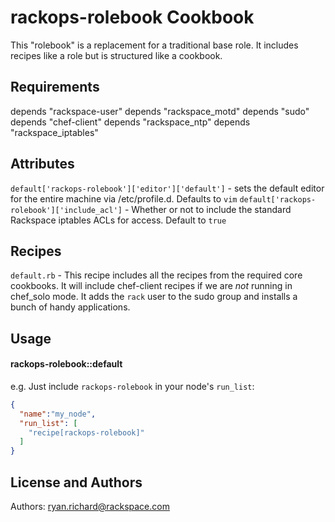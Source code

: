rackops-rolebook Cookbook
=========================
This "rolebook" is a replacement for a traditional base role. It includes recipes like a role but is structured like a cookbook.

Requirements
------------
depends "rackspace-user"
depends "rackspace_motd"
depends "sudo"
depends "chef-client"
depends "rackspace_ntp"
depends "rackspace_iptables"

Attributes
-----------
`default['rackops-rolebook']['editor']['default']` - sets the default editor for the entire machine via /etc/profile.d. Defaults to `vim`
`default['rackops-rolebook']['include_acl']` - Whether or not to include the standard Rackspace iptables ACLs for access. Default to `true`

Recipes
-------
`default.rb` - This recipe includes all the recipes from the required core cookbooks. It will include chef-client recipes if we are *not* running in chef_solo mode. It adds the `rack` user to the sudo group and installs a bunch of handy applications.

Usage
-----
#### rackops-rolebook::default
e.g.
Just include `rackops-rolebook` in your node's `run_list`:

```json
{
  "name":"my_node",
  "run_list": [
    "recipe[rackops-rolebook]"
  ]
}
```

License and Authors
-------------------
Authors: ryan.richard@rackspace.com
